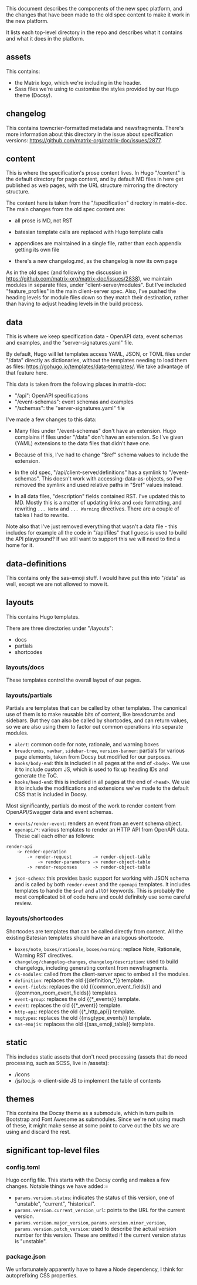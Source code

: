 
This document describes the components of the new spec platform, and the changes that have been made to the old spec content to make it work in the new platform.

It lists each top-level directory in the repo and describes what it contains and what it does in the platform.

## assets

This contains:
* the Matrix logo, which we're including in the header.
* Sass files we're using to customise the styles provided by our Hugo theme (Docsy).

## changelog

This contains towncrier-formatted metadata and newsfragments. There's more information about this directory in the issue about specification versions: https://github.com/matrix-org/matrix-doc/issues/2877.

## content

This is where the specification's prose content lives. In Hugo "/content" is the default directory for page content, and by default MD files in here get published as web pages, with the URL structure mirroring the directory structure.

The content here is taken from the "/specification" directory in matrix-doc.
The main changes from the old spec content are:

* all prose is MD, not RST

* batesian template calls are replaced with Hugo template calls

* appendices are maintained in a single file, rather than each appendix getting its own file

* there's a new changelog.md, as the changelog is now its own page

As in the old spec (and following the discussion in https://github.com/matrix-org/matrix-doc/issues/2838), we maintain modules in separate files, under "client-server/modules". But I've included "feature_profiles" in the main client-server spec. Also, I've pushed the heading levels for module files down so they match their destination, rather than having to adjust heading levels in the build process.

## data

This is where we keep specification data - OpenAPI data, event schemas and examples, and the "server-signatures.yaml" file.

By default, Hugo will let templates access YAML, JSON, or TOML files under "/data" directly as dictionaries, without the templates needing to load them as files: https://gohugo.io/templates/data-templates/. We take advantage of that feature here.

This data is taken from the following places in matrix-doc:

* "/api": OpenAPI specifications
* "/event-schemas": event schemas and examples
* "/schemas": the "server-signatures.yaml" file

I've made a few changes to this data:

* Many files under "/event-schemas" don't have an extension. Hugo complains if files under "/data" don't have an extension. So I've given (YAML) extensions to the data files that didn't have one.

* Because of this, I've had to change "$ref" schema values to include the extension.

* In the old spec, "/api/client-server/definitions" has a symlink to "/event-schemas". This doesn't work with accessing-data-as-objects, so I've removed the symlink and used relative paths in "$ref" values instead.

* In all data files, "description" fields contained RST. I've updated this to MD. Mostly this is a matter of updating links and `code` formatting, and rewriting `... Note` and `... Warning` directives. There are a couple of tables I had to rewrite.

Note also that I've just removed everything that wasn't a data file - this includes for example all the code in "/api/files" that I guess is used to build the API playground? If we still want to support this we will need to find a home for it.

## data-definitions

This contains only the sas-emoji stuff. I would have put this into "/data" as well, except we are not allowed to move it.

## layouts

This contains Hugo templates.

There are three directories under "/layouts":

* docs
* partials
* shortcodes

### layouts/docs

These templates control the overall layout of our pages.

### layouts/partials

Partials are templates that can be called by other templates. The canonical use of them is to make reusable bits of content, like breadcrumbs and sidebars. But they can also be called by shortcodes, and can return values, so we are also using them to factor out common operations into separate modules.

* `alert`: common code for note, rationale, and warning boxes
* `breadcrumbs`, `navbar`, `sidebar-tree`, `version-banner`: partials for various page elements, taken from Docsy but modified for our purposes.
* `hooks/body-end`: this is included in all pages at the end of `<body>`. We use it to include custom JS, which is used to fix up heading IDs and generate the ToC.
* `hooks/head-end`: this is included in all pages at the end of `<head>`. We use it to include the modifications and extensions we've made to the default CSS that is included in Docsy.

Most significantly, partials do most of the work to render content from OpenAPI/Swagger data and event schemas.

* `events/render-event`: renders an event from an event schema object.
* `openapi/*`: various templates to render an HTTP API from OpenAPI data. These call each other as follows:

```
render-api
    -> render-operation
        -> render-request        -> render-object-table
            -> render-parameters -> render-object-table
        -> render-responses      -> render-object-table
```

* `json-schema`: this provides basic support for working with JSON schema and is called by both `render-event` and the `openapi` templates. It includes templates to handle the `$ref` and `allOf` keywords. This is probably the most complicated bit of code here and could definitely use some careful review.

### layouts/shortcodes

Shortcodes are templates that can be called directly from content. All the existing Batesian templates should have an analogous shortcode.

* `boxes/note`, `boxes/rationale`, `boxes/warning`: replace Note, Rationale, Warning RST directives.
* `changelog/changelog-changes`, `changelog/description`: used to build changelogs, including generating content from newsfragments.
* `cs-modules`: called from the client-server spec to embed all the modules.
* `definition`: replaces the old {{definition_*}} template.
* `event-fields`: replaces the old {{common_event_fields}} and {{common_room_event_fields}} templates.
* `event-group`: replaces the old {{*_events}} template.
* `event`: replaces the old {{*_event}} template.
* `http-api`: replaces the old {{*_http_api}} template.
* `msgtypes`: replaces the old {{msgtype_events}} template.
* `sas-emojis`: replaces the old {{sas_emoji_table}} template.

## static

This includes static assets that don't need processing (assets that do need processing, such as SCSS, live in /assets):

* /icons
* /js/toc.js -> client-side JS to implement the table of contents

## themes

This contains the Docsy theme as a submodule, which in turn pulls in Bootstrap and Font Awesome as submodules. Since we're not using much of these, it might make sense at some point to carve out the bits we are using and discard the rest.

## significant top-level files

### config.toml

Hugo config file. This starts with the Docsy config and makes a few changes. Notable things we have added:=

* `params.version.status`: indicates the status of this version, one of "unstable", "current", "historical".
* `params.version.current_version_url`: points to the URL for the  current version.
* `params.version.major_version`, `params.version.minor_version`, `params.version.patch_version`: used to describe the actual version number for this version. These are omitted if the current version status is "unstable".

### package.json

We unfortunately apparently have to have a Node dependency, I think for autoprefixing CSS properties.
